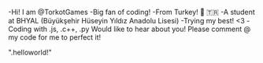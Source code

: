 -Hi! I am @TorkotGames
-Big fan of coding!
-From Turkey! 🦃 🇹🇷
-A student at BHYAL (Büyükşehir Hüseyin Yıldız Anadolu Lisesi)
-Trying my best! <3
-Coding with .js, .c++, .py
  Would like to hear about you! Please comment @ my code for me to perfect it!
  
  ".helloworld!"
